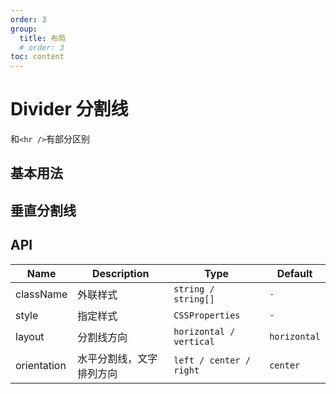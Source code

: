 ```yaml
---
order: 3
group:
  title: 布局
  # order: 3
toc: content
---
```


# Divider 分割线

和`<hr />`有部分区别

## 基本用法

<code src='./demos/basic.tsx'></code>

## 垂直分割线

<code src='./demos/layout.tsx'></code>

## API

| Name        | Description              | Type                    | Default      |
| ----------- | ------------------------ | ----------------------- | ------------ |
| className   | 外联样式                 | `string / string[]`     | `-`          |
| style       | 指定样式                 | `CSSProperties `        | `-`          |
| layout      | 分割线方向               | `horizontal / vertical` | `horizontal` |
| orientation | 水平分割线，文字排列方向 | `left / center / right` | `center`     |
